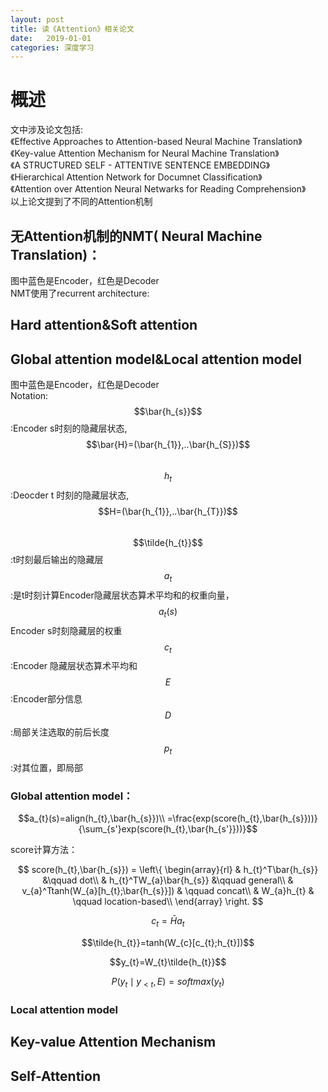 ```yaml
---
layout: post
title: 读《Attention》相关论文
date:   2019-01-01
categories: 深度学习
---
```

# 概述  
文中涉及论文包括:    
《Effective Approaches to Attention-based Neural Machine Translation》  
《Key-value Attention Mechanism for Neural Machine Translation》  
《A STRUCTURED SELF - ATTENTIVE SENTENCE EMBEDDING》  
《Hierarchical Attention Network for Documnet Classification》  
《Attention over Attention Neural Netwarks for Reading Comprehension》  
以上论文提到了不同的Attention机制  

## 无Attention机制的NMT( Neural Machine Translation)：    
图中蓝色是Encoder，红色是Decoder    
NMT使用了recurrent architecture:




## Hard attention&Soft attention  
## Global attention model&Local attention model  
图中蓝色是Encoder，红色是Decoder  
Notation:  
$$\bar{h_{s}}$$:Encoder s时刻的隐藏层状态,$$\bar{H}=(\bar{h_{1}},..\bar{h_{S}})$$  
$$h_{t}$$:Deocder t 时刻的隐藏层状态,$$H=(\bar{h_{1}},..\bar{h_{T}})$$  
$$\tilde{h_{t}}$$:t时刻最后输出的隐藏层  
$$a_{t}$$:是t时刻计算Encoder隐藏层状态算术平均和的权重向量，$$a_{t}(s)$$Encoder s时刻隐藏层的权重    
$$c_{t}$$:Encoder 隐藏层状态算术平均和  
$$E$$:Encoder部分信息
$$D$$:局部关注选取的前后长度  
$$p_{t}$$:对其位置，即局部   


### Global attention model： 

$$a_{t}(s)=align(h_{t},\bar{h_{s}})\\
=\frac{exp(score(h_{t},\bar{h_{s}}))}{\sum_{s'}exp(score(h_{t},\bar{h_{s'}}))}$$

score计算方法： 

$$
score(h_{t},\bar{h_{s}}) = \left\{ \begin{array}{rl}
& h_{t}^T\bar{h_{s}} &\qquad dot\\
& h_{t}^TW_{a}\bar{h_{s}} &\qquad general\\
& v_{a}^Ttanh(W_{a}[h_{t};\bar{h_{s}}])  & \qquad concat\\
& W_{a}h_{t} & \qquad location-based\\
\end{array} \right.
$$  

$$c_{t}=\bar{H}a_{t}$$  

$$\tilde{h_{t}}=tanh(W_{c}[c_{t};h_{t}])$$

$$y_{t}=W_{t}\tilde{h_{t}}$$

$$P(y_{t}\mid y_{<t},E)=softmax(y_{t})$$

### Local attention model  


## Key-value Attention Mechanism  
## Self-Attention  
